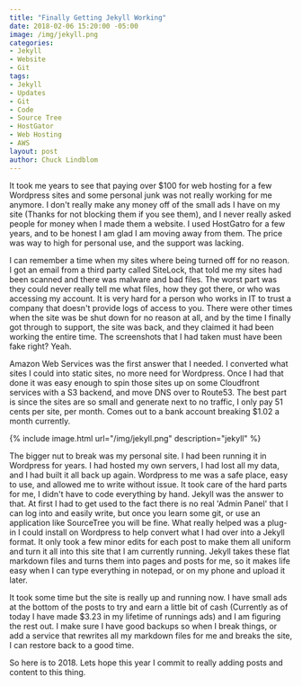 ```yaml
---
title: "Finally Getting Jekyll Working"
date: 2018-02-06 15:20:00 -05:00
image: /img/jekyll.png
categories:
- Jekyll
- Website
- Git
tags:
- Jekyll
- Updates
- Git
- Code
- Source Tree
- HostGator
- Web Hosting
- AWS
layout: post
author: Chuck Lindblom
---
```


It took me years to see that paying over $100 for web hosting for a few Wordpress sites and some personal junk was not really working for me anymore. I don't really make any money off of the small ads I have on my site (Thanks for not blocking them if you see them), and I never really asked people for money when I made them a website. I used HostGatro for a few years, and to be honest I am glad I am moving away from them. The price was way to high for personal use, and the support was lacking.

I can remember a time when my sites where being turned off for no reason. I got an email from a third party called SiteLock, that told me my sites had been scanned and there was malware and bad files. The worst part was they could never really tell me what files, how they got there, or who was accessing my account. It is very hard for a person who works in IT to trust a company that doesn't provide logs of access to you. There were other times when the site was be shut down for no reason at all, and by the time I finally got through to support, the site was back, and they claimed it had been working the entire time. The screenshots that I had taken must have been fake right? Yeah.

Amazon Web Services was the first answer that I needed. I converted what sites I could into static sites, no more need for Wordpress. Once I had that done it was easy enough to spin those sites up on some Cloudfront services with a S3 backend, and move DNS over to Route53. The best part is since the sites are so small and generate next to no traffic, I only pay 51 cents per site, per month. Comes out to a bank account breaking $1.02 a month currently. 

{% include image.html url="/img/jekyll.png" description="jekyll" %}

The bigger nut to break was my personal site. I had been running it in Wordpress for years. I had hosted my own servers, I had lost all my data, and I had built it all back up again. Wordpress to me was a safe place, easy to use, and allowed me to write without issue. It took care of the hard parts for me, I didn't have to code everything by hand. Jekyll was the answer to that. At first I had to get used to the fact there is no real 'Admin Panel' that I can log into and easily write, but once you learn some git, or use an application like SourceTree you will be fine. What really helped was a plug-in I could install on Wordpress to help convert what I had over into a Jekyll format. It only took a few minor edits for each post to make them all uniform and turn it all into this site that I am currently running. Jekyll takes these flat markdown files and turns them into pages and posts for me, so it makes life easy when I can type everything in notepad, or on my phone and upload it later.

It took some time but the site is really up and running now. I have small ads at the bottom of the posts to try and earn a little bit of cash (Currently as of today I have made $3.23 in my lifetime of runnings ads) and I am figuring the rest out. I make sure I have good backups so when I break things, or add a service that rewrites all my markdown files for me and breaks the site, I can restore back to a good time.

So here is to 2018. Lets hope this year I commit to really adding posts and content to this thing.
